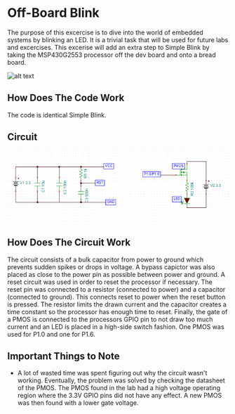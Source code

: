 # Off-Board Blink
The purpose of this excercise is to dive into the world of embedded systems by blinking an LED. It is a trivial task that will be used for future labs and excercises. This excerise will add an extra step to Simple Blink by taking the MSP430G2553 processor off the dev board and onto a bread board.

![alt text](https://github.com/RU09342/lab-2-blinking-leds-tcsmith20/blob/master/Off_Board%20Blink/Offboard%20Blink.gif)

## How Does The Code Work
The code is identical Simple Blink.

## Circuit
![alt text](https://github.com/RU09342/lab-2-blinking-leds-tcsmith20/blob/master/Off_Board%20Blink/Circuit.PNG)

## How Does The Circuit Work
The circuit consists of a bulk capacitor from power to ground which prevents sudden spikes or drops in voltage. A bypass capictor was also placed as close to the power pin as possible between power and ground. A reset circuit was used in order to reset the processor if necessary. The reset pin was connected to a resistor (connected to power) and a capacitor (connected to ground). This connects reset to power when the reset button is pressed. The resistor limits the drawn current and the capacitor creates a time constant so the processor has enough time to reset. Finally, the gate of a PMOS is connected to the processors GPIO pin to not draw too much current and an LED is placed in a high-side switch fashion. One PMOS was used for P1.0 and one for P1.6.

## Important Things to Note
* A lot of wasted time was spent figuring out why the circuit wasn't working. Eventually, the problem was solved by checking the datasheet of the PMOS. The PMOS found in the lab had a high voltage operating region where the 3.3V GPIO pins did not have any effect. A new PMOS was then found with a lower gate voltage.